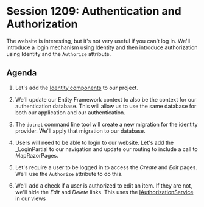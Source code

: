# Session 1209: Authentication and Authorization

The website is interesting, but it's not very useful if you can't log in.  We'll introduce a login mechanism using Identity and then introduce authorization using Identity and the `Authorize` attribute.

## Agenda

1. Let's add the [Identity components](https://learn.microsoft.com/aspnet/core/security/authentication/scaffold-identity) to our project.  

1. We'll update our Entity Framework context to also be the context for our authentication database.	This will allow us to use the same database for both our application and our authentication.

1. The `dotnet` command line tool will create a new migration for the identity provider.  We'll apply that migration to our database.

1. Users will need to be able to login to our website.  Let's add the _LoginPartial to our navigation and update our routing to include a call to MapRazorPages.

1. Let's require a user to be logged in to access the _Create_ and _Edit_ pages.  We'll use the `Authorize` attribute to do this.

1. We'll add a check if a user is authorized to edit an item.  If they are not, we'll hide the _Edit_ and _Delete_ links.  This uses the [IAuthorizationService](https://learn.microsoft.com/aspnet/core/security/authorization/views?view=aspnetcore-6.0) in our views